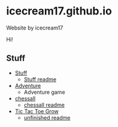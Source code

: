 # icecream17.github.io
Website by icecream17

Hi!

## Stuff
* [Stuff](Stuff/Stuff/stuff.html)
  * [Stuff readme](Stuff/Stuff/README.md)
* [Adventure](Stuff/adventure/adventure.html)
  * Adventure game
* [chessall](Stuff/chessall/chessall.html)
  * [chessall readme](Stuff/chessall/README.md)
* [Tic Tac Toe Grow](Stuff/Tic%20Tac%20Toe%20Grow/game.html)
  * [unfinished readme](Stuff/Tic%20Tac%20Toe%20Grow/README.md)
